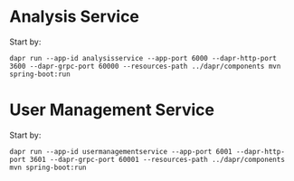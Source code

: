 # Analysis Service
Start by:

`dapr run --app-id analysisservice --app-port 6000 --dapr-http-port 3600 --dapr-grpc-port 60000 --resources-path ../dapr/components mvn spring-boot:run `

# User Management Service
Start by:

`dapr run --app-id usermanagementservice --app-port 6001 --dapr-http-port 3601 --dapr-grpc-port 60001 --resources-path ../dapr/components mvn spring-boot:run`